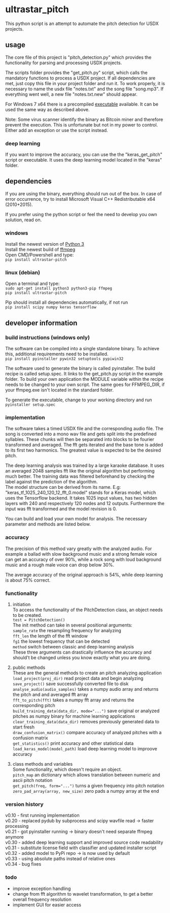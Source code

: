 # ultrastar_pitch
This python script is an attempt to automate the pitch detection for USDX projects. 

## usage
The core file of this project is "pitch_detection.py" which provides the functionality 
for parsing and processing USDX projects. 

The scripts folder provides the "get_pitch.py" script, which calls the mandatory functions to process a USDX project.
If all dependencies are met, just copy this file in your project folder and run it. 
To work properly, it is necessary to name the usdx file "notes.txt" and the song file "song.mp3".
If everything went well, a new file "notes.txt.new" should appear.

For Windows 7 x64 there is a precompiled [executable](https://my.pcloud.com/publink/show?code=kZt3wA7ZnxhL5olW9IkS2FX7DchyBp5k4J37) available. 
It can be used the same way as described above.  
  
Note: Some virus scanner identify the binary as Bitcoin miner and therefore prevent the execution. This is unfortunate but not in my power to
control. Either add an exception or use the script instead.

### deep learning
If you want to improve the accuracy, you can use the the "keras\_get\_pitch" script or executable. It uses the deep learning 
model located in the "keras" folder. 

## dependencies
If you are using the binary, everything should run out of the box. 
In case of error occurrence, try to install Microsoft Visual C++ Redistributable x64 (2010+2015).  
  
If you prefer using the python script or feel the need to develop you own solution, read on.
### windows
Install the newest version of [Python 3](https://www.python.org/downloads/windows/)  
Install the newest build of [ffmpeg](https://de.wikihow.com/FFmpeg-unter-Windows-installieren)  
Open CMD/Powershell and type:  
`pip install ultrastar-pitch`
### linux (debian)
Open a terminal and type:  
`sudo apt-get install python3 python3-pip ffmpeg`  
`pip install ultrastar-pitch`  

Pip should install all dependencies automatically, if not run  
`pip install scipy numpy keras tensorflow`

## developer information
### build instructions (windows only)
The software can be compiled into a single standalone binary. To achieve this, additional requirements need to be installed.  
`pip install pyinstaller pywin32 setuptools pypiwin32`  

The software used to generate the binary is called pyinstaller. The build recipe is called setup.spec. 
It links to the get_pitch.py script in the example folder. To build your own application the MODULE variable within the 
recipe needs to be changed to your own script. The same goes for FFMPEG_DIR, if your ffmpeg.exe isn't located in the 
standard folder.

To generate the executable, change to your working directory and run  
`pyinstaller setup.spec`

### implementation
The software takes a timed USDX file and the corresponding audio file. The song is converted into a mono wav file 
and gets split into the predefined syllables. These chunks will then be separated into blocks to be fourier transformed and 
averaged. The fft gets iterated and the base tone is added to its first two harmonics. 
The greatest value is expected to be the desired pitch.  
  
The deep learning analysis was trained by a large karaoke database. It uses an averaged 2048 samples fft like the 
original algorithm but performing much better. The training data was filtered beforehand by checking the label against 
the prediction of the algorithm.  
The model structure can be derived from its name. E.g: "keras\_tf\_1025\_240\_120\_12\_fft\_0.model" stands for a Keras model, 
which uses the Tensorflow backend. It takes 1025 input values, has two hidden layers with 240 and respectively 120 nodes 
and 12 outputs. Furthermore the input was fft transformed and the model revision is 0.  
  
You can build and load your own model for analysis. The necessary parameter and methods are listed below.

### accuracy
The precision of this method vary greatly with the analyzed audio. For example a ballad with slow background music and 
a strong female voice can get an accuracy of over 90%, while a rock song with loud background music and a rough male voice 
can drop below 30%.  
  
The average accuracy of the original approach is 54%, while deep learning is about 75% correct.

### functionality

1. initiation  
To access the functionality of the PitchDetection class, an object needs to be created.  
`test = PitchDetection()`  
The init method can take in several positional arguments:  
`sample_rate` the resampling frequency for analyzing  
`fft_len` the length of the fft window  
`fg1` the lowest frequency that can be detected  
`method` switch between classic and deep learning analysis  
These three arguments can drastically influence the accuracy and should't be changed unless you know exactly what you are doing.

2. public methods  
These are the general methods to create an pitch analyzing application  
`load_project(proj_dir)`	read project data and begin analyzing  
`save_project()` save successfully converted file to disk  
`analyse_audio(audio_samples)` takes a numpy audio array and returns the pitch and and averaged fft array  
`fft_to_pitch(fft)` takes a numpy fft array and returns the corresponding pitch  
`build_training_data(data_dir, mode="...")` save original or analyzed pitches as numpy binary for machine learning applications  
`clear_training_data(data_dir)` removes previously generated data to start fresh  
`draw_confusion_matrix()` compare accuracy of analyzed pitches with a confusion matrix  
`get_statistics()` print accuracy and other statistical data  
`load_keras_model(model_path)` load deep learning model to improove accuracy

3. class methods and variables  
Some functionality, which doesn't require an object.  
`pitch_map` an dictionary which allows translation between numeric and ascii pitch notation  
`get_pitch(freq, form="...")` turns a given frequency into pitch notation  
`zero_pad_array(array, new_size)` zero pads a numpy array at the end

### version history
v0.10 - first running implementation  
v0.20 - replaced pydub by subprocess and scipy wavfile read -> faster processing  
v0.21 - got pyinstaller running -> binary doesn't need separate ffmpeg anymore  
v0.30 - added deep learning support and improved source code readability  
v0.31 - substitute license field with classifier and updated installer script  
v0.32 - added model to PyPi repo -> is now used by default  
v0.33 - using absolute paths instead of relative ones  
v0.34 - bug fixes  

### todo
* improve exception handling
* change from fft algorithm to wavelet transformation, to get a better overall frequency resolution
* implement GUI for easier access





